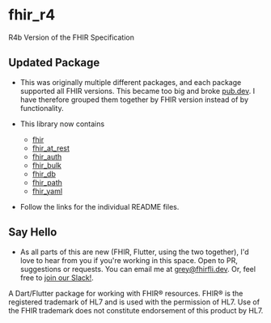 # fhir_r4
R4b Version of the FHIR Specification

## Updated Package
- This was originally multiple different packages, and each package supported all FHIR versions. This became too big and broke [pub.dev](pub.dev). I have therefore grouped them together by FHIR version instead of by functionality.
- This library now contains
    - [fhir](lib/src/fhir/README.md)
    - [fhir_at_rest](lib/src/fhir_at_rest/README.md)
    - [fhir_auth](lib/src/fhir_auth/README.md)
    - [fhir_bulk](lib/src/fhir_bulk/README.md)
    - [fhir_db](lib/src/fhir_db/README.md)
    - [fhir_path](lib/src/fhir_path/README.md)
    - [fhir_yaml](lib/src/fhir_yaml/README.md)

- Follow the links for the individual README files.

## Say Hello

- As all parts of this are new (FHIR, Flutter, using the two together), I'd love to hear from you if you're working in this space. Open to PR, suggestions or requests. You can email me at <grey@fhirfli.dev>. Or, feel free to [join our Slack!](https://join.slack.com/t/fhir-fli/shared_invite/zt-ofv2cycm-9yjdMj8a~zXp7nDBeB_sNQ).

A Dart/Flutter package for working with FHIR® resources. FHIR® is the registered trademark of HL7 and is used with the permission of HL7. Use of the FHIR trademark does not constitute endorsement of this product by HL7.

